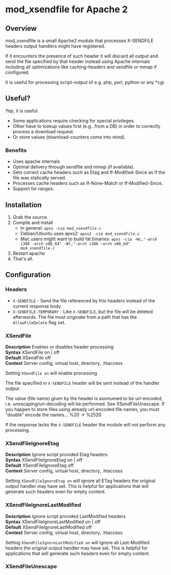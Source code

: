 # mod_xsendfile for Apache 2 #

## Overview ##
mod_xsendfile is a small Apache2 module that processes X-SENDFILE headers output handlers might have registered.

If it encounters the presence of such header it will discard all output and send the file specified by that header instead using Apache internals including all optimizations like caching-headers and sendfile or mmap if configured.

It is useful for processing script-output of e.g. php, perl, python or any *cgi.

## Useful? ##
Yep, it is useful.

* Some applications require checking for special privileges.
* Other have to lookup values first (e.g.. from a DB) in order to correctly process a download request.
* Or store values (download-counters come into mind).

### Benefits ###
* Uses apache internals
* Optimal delivery through sendfile and mmap (if available).
* Sets correct cache headers such as Etag and If-Modified-Since as if the file was statically served.
* Processes cache headers such as If-None-Match or If-Modified-Since.
* Support for ranges.

## Installation ##
1. Grab the source.
2. Compile and install
    * In general: `apxs -cia mod_xsendfile.c`
    * Debian/Ubuntu uses apxs2: `apxs2 -cia mod_xsendfile.c`
    * Mac users might want to build fat binaries: `apxs -cia -Wc,"-arch i386 -arch x86_64" -Wl,"-arch i386 -arch x86_64" mod_xsendfile.c`
3. Restart apache
4. That's all.

## Configuration ##
### Headers ###
* `X-SENDFILE` - Send the file referenced by this headers instead of the current response body
* `X-SENDFILE-TEMPORARY` - Like `X-SENDFILE`, but the file will be deleted afterwards. The file must originate from a path that has the `AllowFileDelete` flag set.

### XSendFile ###
__Description__   Enables or disables header processing  
__Syntax__        XSendFile on | off  
__Default__       XSendFile off  
__Context__       Server config, virtual host, directory, .htaccess  

Setting `XSendFile on` will enable processing

The file specified in `X-SENDFILE` header will be sent instead of the handler output.

The value (file name) given by the header is assmumed to be url-encoded, i.e. unescaping/url-decoding will be performed. See XSendFileUnescape. If you happen to store files using already url-encoded file names, you must "double" encode the names... %20 -> %2520

If the response lacks the `X-SENDFILE` header the module will not perform any processing.

### XSendFileIgnoreEtag ###
__Description__   Ignore script provided Etag headers  
__Syntax__        XSendFileIgnoreEtag on | off  
__Default__       XSendFileIgnoreEtag off  
__Context__       Server config, virtual host, directory, .htaccess  

Setting `XSendFileIgnoreEtag on` will ignore all ETag headers the original output handler may have set. This is helpful for applications that will generate such headers even for empty content.

### XSendFileIgnoreLastModified ###
__Description__   Ignore script provided LastModified headers  
__Syntax__        XSendFileIgnoreLastModified on | off  
__Default__       XSendFileIgnoreLastModified off  
__Context__       Server config, virtual host, directory, .htaccess  

Setting `XSendFileIgnoreLastModified on` will ignore all Last-Modified headers the original output handler may have set. This is helpful for applications that will generate such headers even for empty content.

### XSendFileUnescape ###
